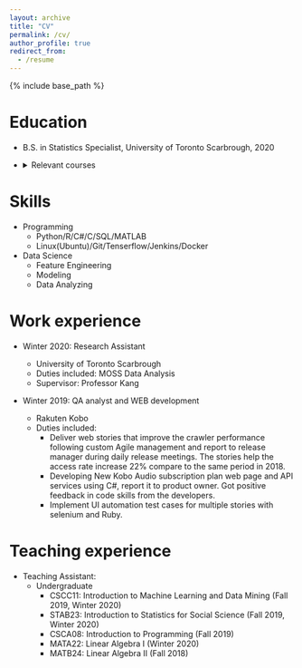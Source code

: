 ```yaml
---
layout: archive
title: "CV"
permalink: /cv/
author_profile: true
redirect_from:
  - /resume
---
```


{% include base_path %}

Education
======
* B.S. in Statistics Specialist, University of Toronto Scarbrough, 2020
* <details>
    <summary>Relevant courses</summary>
  
     ############################# Final two year cGPA (3.85) ############################# 1.Statistics : Introduction to Probability, Introduction to Statistics, Stochastic Process, Stochastic Inference, Methods of Data Analysis I & II, Data Collection, Design SCI Studies, Advanced Statistical Learning and Data Mining, Time Series.---------------------------------------------------------------------- 2.Computer Science : Software engineering, Introduction to Machine Learning and Data Mining, Introduction to Artificial Intelligence, Data Structure, Database, Computational Theory, Numerical Algorithms, Software Tools and Systems Programming, Software Design.------------------------------- 3.Mathematics : Linear Algebra, Discrete Mathematics, Calculus for Mathematical Sciences, Introduction to Combinatorics, Linear Programming and Optimization, Techniques of the Calculus of Multivariables. 
  </details>

Skills
======
* Programming
  * Python/R/C#/C/SQL/MATLAB
  * Linux(Ubuntu)/Git/Tenserflow/Jenkins/Docker
* Data Science
  * Feature Engineering
  * Modeling
  * Data Analyzing

Work experience
======
* Winter 2020: Research Assistant
  * University of Toronto Scarbrough
  * Duties included: MOSS Data Analysis
  * Supervisor: Professor Kang

* Winter 2019: QA analyst and WEB development
  * Rakuten Kobo
  * Duties included: 
    * Deliver web stories that improve the crawler performance following custom Agile management and report to release manager during daily release meetings. The stories help the access rate increase 22% compare to the same period in 2018.
    * Developing New Kobo Audio subscription plan web page and API services using C#, report it to product owner. Got positive feedback in code skills from the developers.
    * Implement UI automation test cases for multiple stories with selenium and Ruby.

Teaching experience
======
* Teaching Assistant:
  * Undergraduate
    * CSCC11: Introduction to Machine Learning and Data Mining (Fall 2019, Winter 2020)
    * STAB23: Introduction to Statistics for Social Science (Fall 2019, Winter 2020)
    * CSCA08: Introduction to Programming (Fall 2019)
    * MATA22: Linear Algebra I (Winter 2020)
    * MATB24: Linear Algebra II (Fall 2018)
